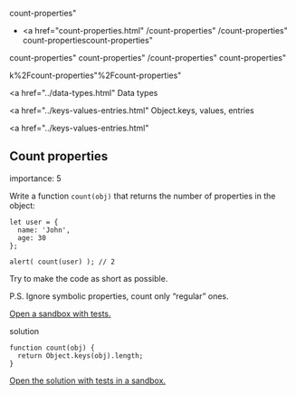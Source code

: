 count-properties"

-   <a href="count-properties.html"
    /count-properties"
    /count-properties"
    count-propertiescount-properties"

<!-- -->

count-properties"
count-properties"
/count-properties"
count-properties"

k%2Fcount-properties"%2Fcount-properties" </a>

<a href="../data-types.html" Data types</span></a>

<a href="../keys-values-entries.html" Object.keys, values, entries</span></a>

<a href="../keys-values-entries.html"

## Count properties

<span class="task__importance" title="How important is the task, from 1 to 5">importance: 5</span>

Write a function `count(obj)` that returns the number of properties in the object:

    let user = {
      name: 'John',
      age: 30
    };

    alert( count(user) ); // 2

Try to make the code as short as possible.

P.S. Ignore symbolic properties, count only “regular” ones.

[Open a sandbox with tests.](https://plnkr.co/edit/vPFL4Dyi1Wmml0lm?p=preview)

solution

    function count(obj) {
      return Object.keys(obj).length;
    }

[Open the solution with tests in a sandbox.](https://plnkr.co/edit/YDO6lp8tdktgRApU?p=preview)
